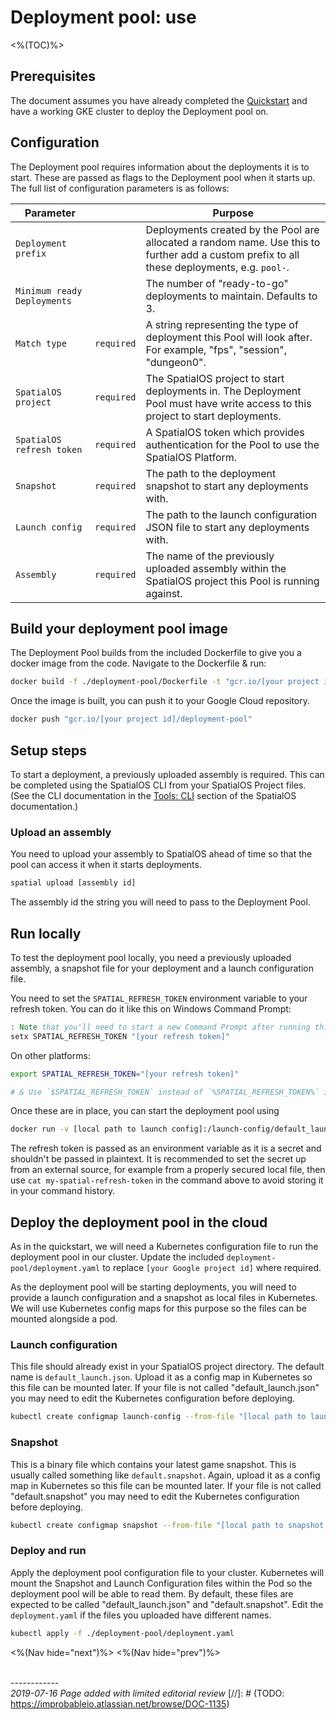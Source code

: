 # Deployment pool: use
<%(TOC)%>

## Prerequisites

The document assumes you have already completed the [Quickstart]({{urlRoot}}/content/get-started/quickstart) and have a working GKE cluster to deploy the Deployment pool on.

## Configuration

The Deployment pool requires information about the deployments it is to start. These are passed as flags to the Deployment pool when it starts up. The full list of configuration parameters is as follows:

| Parameter           |            | Purpose |
|---------------------|------------|---------|
| `Deployment prefix` |            | Deployments created by the Pool are allocated a random name. Use this to further add a custom prefix to all these deployments, e.g. `pool-`. |
| `Minimum ready Deployments` |    | The number of "ready-to-go" deployments to maintain. Defaults to 3. |
| `Match type`        | `required` | A string representing the type of deployment this Pool will look after. For example, "fps", "session", "dungeon0". |
| `SpatialOS project` | `required` | The SpatialOS project to start deployments in. The Deployment Pool must have write access to this project to start deployments. |
| `SpatialOS refresh token` | `required` | A SpatialOS token which provides authentication for the Pool to use the SpatialOS Platform. |
| `Snapshot`          | `required` | The path to the deployment snapshot to start any deployments with. |
| `Launch config`     | `required` | The path to the launch configuration JSON file to start any deployments with. |
| `Assembly`          | `required` | The name of the previously uploaded assembly within the SpatialOS project this Pool is running against. |

## Build your deployment pool image

The Deployment Pool builds from the included Dockerfile to give you a docker image from the code. Navigate to the Dockerfile & run:

```bash
docker build -f ./deployment-pool/Dockerfile -t "gcr.io/[your project id]/deployment-pool" ..
```

Once the image is built, you can push it to your Google Cloud repository.

```bash
docker push "gcr.io/[your project id]/deployment-pool"
```

## Setup steps

To start a deployment, a previously uploaded assembly is required. This can be completed using the SpatialOS CLI from your SpatialOS Project files. (See the CLI documentation in the [Tools: CLI](https://docs.improbable.io/reference/latest/shared/spatialos-cli-introduction) section of the SpatialOS documentation.)

### Upload an assembly

You need to upload your assembly to SpatialOS ahead of time so that the pool can access it when it starts deployments.
```bash
spatial upload [assembly id]
```
The assembly id the string you will need to pass to the Deployment Pool.

## Run locally

To test the deployment pool locally, you need a previously uploaded assembly, a snapshot file for your deployment and a launch configuration file.

You need to set the `SPATIAL_REFRESH_TOKEN` environment variable to your refresh token. You can do it like this on Windows Command Prompt:

```bat
: Note that you'll need to start a new Command Prompt after running this.
setx SPATIAL_REFRESH_TOKEN "[your refresh token]"
```

On other platforms:

```bash
export SPATIAL_REFRESH_TOKEN="[your refresh token]"

# & Use `$SPATIAL_REFRESH_TOKEN` instead of `%SPATIAL_REFRESH_TOKEN%` in the docker command below!
```

Once these are in place, you can start the deployment pool using

```bash
docker run -v [local path to launch config]:/launch-config/default_launch.json -v [local path to snapshot file]:/snapshots/default.snapshot -e SPATIAL_REFRESH_TOKEN=%SPATIAL_REFRESH_TOKEN% gcr.io/[your Google project id]/deployment-pool --project "[your SpatialOS project id]" --launch-config "/launch-config/default_launch.json" --snapshot "/snapshots/default.snapshot" --assembly-name "[your uploaded assembly name]" --minimum-ready-deployments 3
```

The refresh token is passed as an environment variable as it is a secret and shouldn't be passed in plaintext. It is recommended to set the secret up from an external source, for example from a properly secured local file, then use `cat my-spatial-refresh-token` in the command above to avoid storing it in your command history.

## Deploy the deployment pool in the cloud

As in the quickstart, we will need a Kubernetes configuration file to run the deployment pool in our cluster. Update the included `deployment-pool/deployment.yaml` to replace `[your Google project id]` where required.

As the deployment pool will be starting deployments, you will need to provide a launch configuration and a snapshot as local files in Kubernetes. We will use Kubernetes config maps for this purpose so the files can be mounted alongside a pod.

### Launch configuration

This file should already exist in your SpatialOS project directory. The default name is `default_launch.json`.
Upload it as a config map in Kubernetes so this file can be mounted later. If your file is not called "default_launch.json" you may need to edit the Kubernetes configuration before deploying.

```bash
kubectl create configmap launch-config --from-file "[local path to launch config]"
```

### Snapshot

This is a binary file which contains your latest game snapshot. This is usually called something like `default.snapshot`.
Again, upload it as a config map in Kubernetes so this file can be mounted later. If your file is not called "default.snapshot" you may need to edit the Kubernetes configuration before deploying.

```bash
kubectl create configmap snapshot --from-file "[local path to snapshot file]"
```

### Deploy and run

Apply the deployment pool configuration file to your cluster. Kubernetes will mount the Snapshot and Launch Configuration files within the Pod so the deployment pool will be able to read them. By default, these files are expected to be called "default_launch.json" and "default.snapshot". Edit the `deployment.yaml` if the files you uploaded have different names.

```bash
kubectl apply -f ./deployment-pool/deployment.yaml
```

<%(Nav hide="next")%>
<%(Nav hide="prev")%>

<br/>------------<br/>
_2019-07-16 Page added with limited editorial review_
[//]: # (TODO: https://improbableio.atlassian.net/browse/DOC-1135)
